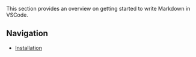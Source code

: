 This section provides an overview on getting started to write Markdown in VSCode.

## Navigation

- [Installation](Installation.md)
